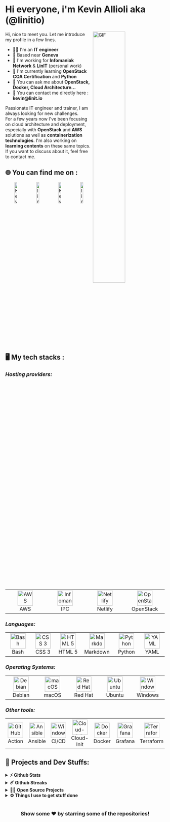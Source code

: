 # Hi everyone, i'm Kevin Allioli aka (@linitio)
<img align="right" alt="GIF" src="https://github.com/abhisheknaiidu/abhisheknaiidu/blob/master/code.gif?raw=true" width="45%" />
<p width="45%">
Hi, nice to meet you. Let me introduce my profile in a few lines.
  <ul>
    <li>👨‍🔧 I'm an <b>IT engineer</b></li>
    <li>📍 Based near <b>Geneva</b></li>
    <li>🏢 I'm working for <b>Infomaniak Network</b> & <b>LinIT</b> (personal work)</li>
    <li>🌱 I'm currently learning <b>OpenStack COA Certification</b> and <b>Python</b></li>
    <li>💬 You can ask me about <b>OpenStack, Docker, Cloud Architecture...</b></li>
    <li>📮 You can contact me directly here : <b>kevin@linit.io</b>
  </ul>
Passionate IT engineer and trainer, I am always looking for new challenges.
<br>For a few years now I've been focusing on cloud architecture and deployment, especially with <b>OpenStack</b> and <b>AWS</b> solutions as well as <b>containerization technologies</b>. I'm also working on <b>learning contents</b> on these same topics.<br>
If you want to discuss about it, feel free to contact me.
</p>

## 🌐 You can find me on :
<p align="center">
  <a href="https://www.linkedin.com/in/kevinallioli/" target="_blank"><img alt="Kevin Allioli LinkedIn profile" src="https://github.com/linitio/static-content/blob/main/img/logo/linkedin-button.png?raw=true" width="13%"></a>
  <a href="https://twitter.com/linit_io/" target="_blank"><img alt="linit.io Twitter profile" src="https://github.com/linitio/static-content/blob/main/img/logo/twitter-button.png?raw=true" width="13%"></a>
  <a href="https://www.openstack.org/community/members/profile/139244/kevin-allioli" target="_blank"><img alt="Kevin Allioli OpenInfra profile" src="https://github.com/linitio/static-content/blob/main/img/logo/openinfra-button.png?raw=true" width="13%"></a>
  <a href="https://www.youtube.com/channel/UCprX4LgBZkGr6hcyy5NSgoQ"><img alt="linit.io YouTube channel" src="https://github.com/linitio/static-content/blob/main/img/logo/youtube-button.png?raw=true" width="13%"></a>
</p>

## 🖥️ My tech stacks :

<p align="right">
  <h3><i>Hosting providers:</i></h3>
  <table>
  <tr border: none;>
    <td align="center" width="110">
      <a href="#%EF%B8%8F-my-tech-stacks-">
        <img src="https://github.com/linitio/static-content/blob/main/img/logo/aws-logo.png?raw=true" width="48" height="48" alt="AWS" />
      </a>
      <br>AWS
    </td>	  
    <td align="center" width="110">
      <a href="#%EF%B8%8F-my-tech-stacks-">
        <img src="https://github.com/linitio/static-content/blob/main/img/logo/ipc-logo.png?raw=true" width="48" height="48" alt="Infomaniak Public Cloud" />
      </a>
      <br>IPC
    </td>
    <td align="center" width="110">
      <a href="#%EF%B8%8F-my-tech-stacks-">
        <img src="https://github.com/linitio/static-content/blob/main/img/logo/netlify-logo.png?raw=true" width="48" height="48" alt="Netlify" />
      </a>
      <br>Netlify
    </td>
    <td align="center" width="110">
      <a href="#%EF%B8%8F-my-tech-stacks-">
        <img src="https://github.com/linitio/static-content/blob/main/img/logo/openstack-logo.png?raw=true" width="48" height="48" alt="OpenStack" />
      </a>
      <br>OpenStack
    </td>
  </tr>
</table>
<p>
  <h3><i>Languages:</i></h3>
  <table>
  <tr border: none;>
   <td align="center" width="110">
      <a href="#%EF%B8%8F-my-tech-stacks-">
        <img src="https://github.com/linitio/static-content/blob/main/img/logo/bash-logo.png?raw=true" width="48" height="48" alt="Bash" />
      </a>
      <br>Bash
    </td>
    <td align="center" width="110">
      <a href="#%EF%B8%8F-my-tech-stacks-">
        <img src="https://github.com/linitio/static-content/blob/main/img/logo/css3-logo.png?raw=true" width="48" height="48" alt="CSS 3" />
      </a>
      <br>CSS 3
    </td>
    <td align="center" width="110">
      <a href="#%EF%B8%8F-my-tech-stacks-">
        <img src="https://github.com/linitio/static-content/blob/main/img/logo/html5-logo.png?raw=true" width="48" height="48" alt="HTML 5" />
      </a>
      <br>HTML 5
    </td>
    <td align="center" width="110">
      <a href="#%EF%B8%8F-my-tech-stacks-">
        <img src="https://github.com/linitio/static-content/blob/main/img/logo/markdown-logo.png?raw=true" width="48" height="48" alt="Markdown" />
      </a>
      <br>Markdown
    </td>
    <td align="center" width="110">
      <a href="#%EF%B8%8F-my-tech-stacks-">
        <img src="https://github.com/linitio/static-content/blob/main/img/logo/python-logo.png?raw=true" width="48" height="48" alt="Python" />
      </a>
      <br>Python
    </td>
    <td align="center" width="110">
      <a href="#%EF%B8%8F-my-tech-stacks-">
        <img src="https://github.com/linitio/static-content/blob/main/img/logo/yaml-logo.png?raw=true" width="48" height="48" alt="YAML" />
      </a>
      <br>YAML
    </td>
  </tr>
</table>
</p>
<p>
  <h3><i>Operating Systems:</i></h3>
  <table>
  <tr border: none;>
    <td align="center" width="110">
      <a href="#%EF%B8%8F-my-tech-stacks-">
        <img src="https://github.com/linitio/static-content/blob/main/img/logo/debian-logo.png?raw=true" width="48" height="48" alt="Debian" />
      </a>
      <br>Debian
    </td>	  
    <td align="center" width="110">
      <a href="#%EF%B8%8F-my-tech-stacks-">
        <img src="https://github.com/linitio/static-content/blob/main/img/logo/apple-logo.png?raw=true" width="48" height="48" alt="macOS" />
      </a>
      <br>macOS
    </td>
    <td align="center" width="110">
      <a href="#%EF%B8%8F-my-tech-stacks-">
        <img src="https://github.com/linitio/static-content/blob/main/img/logo/redhat-logo.png?raw=true" width="48" height="48" alt="Red Hat" />
      </a>
      <br>Red Hat
    </td>
    <td align="center" width="110">
      <a href="#%EF%B8%8F-my-tech-stacks-">
        <img src="https://github.com/linitio/static-content/blob/main/img/logo/ubuntu-logo.png?raw=true" width="48" height="48" alt="Ubuntu" />
      </a>
      <br>Ubuntu
    </td>
    <td align="center" width="110">
      <a href="#%EF%B8%8F-my-tech-stacks-">
        <img src="https://github.com/linitio/static-content/blob/main/img/logo/windows-logo.png?raw=true" width="48" height="48" alt="Windows" />
      </a>
      <br>Windows
    </td>
  </tr>
</table>
</p>
<p>
  <h3><i>Other tools:</i></h3>
  <table>
  <tr border: none;>
    <td align="center" width="110">
      <a href="#%EF%B8%8F-my-tech-stacks-">
        <img src="https://github.com/linitio/static-content/blob/main/img/logo/github-logo.png?raw=true" width="48" height="48" alt="GitHub" />
      </a>
      <br>Action
    </td>	  
    <td align="center" width="110">
      <a href="#%EF%B8%8F-my-tech-stacks-">
        <img src="https://github.com/linitio/static-content/blob/main/img/logo/ansible-logo.png?raw=true" width="48" height="48" alt="Ansible" />
      </a>
      <br>Ansible
    </td>
    <td align="center" width="110">
      <a href="#%EF%B8%8F-my-tech-stacks-">
        <img src="https://github.com/linitio/static-content/blob/main/img/logo/gitlab-logo.png?raw=true" width="48" height="48" alt="Windows" />
      </a>
      <br>CI/CD
    </td>
    <td align="center" width="110">
      <a href="#%EF%B8%8F-my-tech-stacks-">
        <img src="https://github.com/linitio/static-content/blob/main/img/logo/cloud-init-logo.png?raw=true" width="48" height="48" alt="Cloud-Init" />
      </a>
      <br>Cloud-Init
    </td>
    <td align="center" width="110">
      <a href="#%EF%B8%8F-my-tech-stacks-">
        <img src="https://github.com/linitio/static-content/blob/main/img/logo/docker-logo.png?raw=true" width="48" height="48" alt="Docker" />
      </a>
      <br>Docker
    </td>
    <td align="center" width="110">
      <a href="#%EF%B8%8F-my-tech-stacks-">
        <img src="https://github.com/linitio/static-content/blob/main/img/logo/grafna-logo.png?raw=true" width="48" height="48" alt="Grafana" />
      </a>
      <br>Grafana
    </td>
    <td align="center" width="110">
      <a href="#%EF%B8%8F-my-tech-stacks-">
        <img src="https://github.com/linitio/static-content/blob/main/img/logo/terraform-logo.png?raw=true" width="48" height="48" alt="Terraform" />
      </a>
      <br>Terraform
    </td>
  </tr>
</table>
</p>






## 🚧 Projects and Dev Stuffs:

<details>	
  <summary><b>⚡ Github Stats</b></summary>

  <br />
  <img height="180em" src="https://github-readme-stats.vercel.app/api?username=linitio&show_icons=true&hide_border=true&&count_private=true&include_all_commits=true" />
  <img height="180em" src="https://github-readme-stats.vercel.app/api/top-langs/?username=linitio&exclude_repo=KNN-Image-Classification&show_icons=true&hide_border=true&layout=compact&langs_count=8"/>
</details>

<details>	
  <summary><b>☄️ Github Streaks</b></summary>

  <br />
  <img height="180em" src="https://github-readme-streak-stats.herokuapp.com/?user=linitio&hide_border=true" />
</details>

<details>
  <summary><b>🧑‍🚀 Open Source Projects</b></summary>

  <br />
  <table>
    <thead align="center">
      <tr border: none;>
        <td><b>💻 Projects</b></td>
        <td><b>🌟 Stars</b></td>
        <td><b>🍴 Forks</b></td>
        <td><b>🐛 Issues</b></td>
        <td><b>🔔 Pull Requests</b></td>
        <td><b>👨‍💻 Language</b></td>
      </tr>
    </thead>
    <tbody>
      <tr>
	      <td><a href="https://github.com/iampavangandhi/Gitwar"><b>🚀 Gitwar</b></a></td>
        <td><img alt="Stars" src="https://img.shields.io/github/stars/iampavangandhi/Gitwar?style=flat-square&labelColor=343b41"/></td>
        <td><img alt="Forks" src="https://img.shields.io/github/forks/iampavangandhi/Gitwar?style=flat-square&labelColor=343b41"/></td>
        <td><img alt="Issues" src="https://img.shields.io/github/issues/iampavangandhi/Gitwar?style=flat-square"/></td>
        <td><img alt="Pull Requests" src="https://img.shields.io/github/issues-pr/iampavangandhi/Gitwar?style=flat-square"/></td>
        <td><img alt="Language" src="https://img.shields.io/github/languages/top/iampavangandhi/Gitwar?style=flat-square"/></td>
      </tr>
      <tr>
	      <td><a href="https://github.com/iampavangandhi/TradeByte"><b>💸 TradeByte</b></a></td>
        <td><img alt="Stars" src="https://img.shields.io/github/stars/iampavangandhi/TradeByte?style=flat-square&labelColor=343b41"/></td>
        <td><img alt="Forks" src="https://img.shields.io/github/forks/iampavangandhi/TradeByte?style=flat-square&labelColor=343b41"/></td>
        <td><img alt="Issues" src="https://img.shields.io/github/issues/iampavangandhi/TradeByte?style=flat-square"/></td>
        <td><img alt="Pull Requests" src="https://img.shields.io/github/issues-pr/iampavangandhi/TradeByte?style=flat-square"/></td>
        <td><img alt="Language" src="https://img.shields.io/github/languages/top/iampavangandhi/TradeByte?label=javascript&style=flat-square"/></td>
      </tr>
      <tr>
	      <td><a href="https://github.com/iampavangandhi/TheNodeCourse"><b>👨🏻‍💻 TheNodeCourse</b></a></td>
        <td><img alt="Stars" src="https://img.shields.io/github/stars/iampavangandhi/TheNodeCourse?style=flat-square&labelColor=343b41"/></td>
        <td><img alt="Forks" src="https://img.shields.io/github/forks/iampavangandhi/TheNodeCourse?style=flat-square&labelColor=343b41"/></td>
        <td><img alt="Issues" src="https://img.shields.io/github/issues/iampavangandhi/TheNodeCourse?style=flat-square"/></td>
        <td><img alt="Pull Requests" src="https://img.shields.io/github/issues-pr/iampavangandhi/TheNodeCourse?style=flat-square"/></td>
        <td><img alt="Language" src="https://img.shields.io/github/languages/top/iampavangandhi/TheNodeCourse?style=flat-square"/></td> 
      </tr>
      <tr>
	      <td><a href="https://github.com/iampavangandhi/iampavangandhi"><b>🤓 iampavangandhi</b></a></td>
        <td><img alt="Stars" src="https://img.shields.io/github/stars/iampavangandhi/iampavangandhi?style=flat-square&labelColor=343b41"/></td>
        <td><img alt="Forks" src="https://img.shields.io/github/forks/iampavangandhi/iampavangandhi?style=flat-square&labelColor=343b41"/></td>
        <td><img alt="Issues" src="https://img.shields.io/github/issues/iampavangandhi/iampavangandhi?style=flat-square"/></td>
        <td><img alt="Pull Requests" src="https://img.shields.io/github/issues-pr/iampavangandhi/iampavangandhi?style=flat-square"/></td>
        <td><img alt="Language" src="https://img.shields.io/badge/markdown-100%25-blue?style=flat-square"/></td> 
      </tr>
    </tbody>
  </table>
  <br />
</details>
 
<details>	
  <br />
  <summary><b>⚙️ Things I use to get stuff done</b></summary>
  	<ul>
  	    <li><b>OS:</b> Ubuntu 20.04</li>
	    <li><b>Laptop: </b> HP Elitebook (i5)</li>
  	    <li><b>Browser: </b> Firefox Web Browser</li>
	    <li><b>Terminal: </b> ZSH: Oh My Zsh (PowerLevel10k)</li>
	    <li><b>Code Editor:</b> VSCode - The best editor out there.</li>
	    <li><b>To Stay Updated:</b> Dev.to, Medium, Linkedin and Twitter.</li>
	    <br />
	⚛️ Checkout My VSCode Configrations <a href="https://gist.github.com/iampavangandhi/039b1dc5a7cdcb007ab3691814d53130">Here</a>.
	</ul>	
</details>

#

<div align="center">

### Show some ❤️ by starring some of the repositories!

</div>
